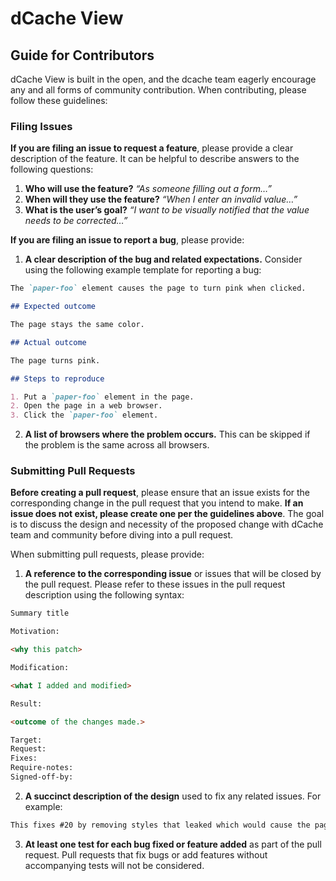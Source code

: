 
# dCache View


## Guide for Contributors


dCache View is built in the open, and the dcache team eagerly encourage any and all forms of community 
contribution. When contributing, please follow these guidelines:

### Filing Issues

**If you are filing an issue to request a feature**, please provide a clear description of the feature. It can be helpful to describe answers to the following questions:

 1. **Who will use the feature?** _“As someone filling out a form…”_
 2. **When will they use the feature?** _“When I enter an invalid value…”_
 3. **What is the user’s goal?** _“I want to be visually notified that the value needs to be corrected…”_

**If you are filing an issue to report a bug**, please provide:

 1. **A clear description of the bug and related expectations.** Consider using the following example template for reporting a bug:
 ```markdown
 The `paper-foo` element causes the page to turn pink when clicked.

 ## Expected outcome

 The page stays the same color.

 ## Actual outcome

 The page turns pink.

 ## Steps to reproduce

 1. Put a `paper-foo` element in the page.
 2. Open the page in a web browser.
 3. Click the `paper-foo` element.
 ```
 2. **A list of browsers where the problem occurs.** This can be skipped if the problem is the same across all browsers.

### Submitting Pull Requests

**Before creating a pull request**, please ensure that an issue exists for the corresponding change in the pull 
request that you intend to make. **If an issue does not exist, please create one per the guidelines above**. The goal
 is to discuss the design and necessity of the proposed change with dCache team and community before diving into a 
 pull request.

When submitting pull requests, please provide:

 1. **A reference to the corresponding issue** or issues that will be closed by the pull request. Please refer to these issues in the pull request description using the following syntax:

 ```markdown
 Summary title
 
 Motivation:
 
 <why this patch>
 
 Modification:
 
 <what I added and modified>
 
 Result:
 
 <outcome of the changes made.>
 
 Target:
 Request:
 Fixes: 
 Require-notes:
 Signed-off-by:
 ```

 2. **A succinct description of the design** used to fix any related issues. For example:

 ```markdown
 This fixes #20 by removing styles that leaked which would cause the page to turn pink whenever `paper-foo` is clicked.
 ```

 3. **At least one test for each bug fixed or feature added** as part of the pull request. Pull requests that fix bugs or add features without accompanying tests will not be considered.